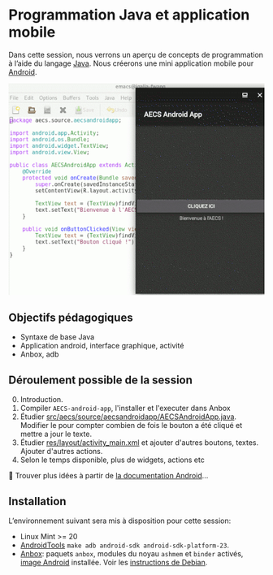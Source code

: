 # Programmation Java et application mobile

Dans cette session, nous verrons un aperçu de concepts de programmation à l’aide du langage [Java](https://fr.wikipedia.org/wiki/Java_(technique)). Nous créerons une mini application mobile pour [Android](https://en.wikipedia.org/wiki/Android_(operating_system)).

![Capture d’écran](https://raw.githubusercontent.com/AECS-17/AECS-informatique/master/java-application-mobile/capture.png)

## Objectifs pédagogiques

* Syntaxe de base Java
* Application android, interface graphique, activité
* Anbox, adb

## Déroulement possible de la session

0. Introduction.
1. Compiler `AECS-android-app`, l'installer et l'executer dans Anbox
2. Étudier [src/aecs/source/aecsandroidapp/AECSAndroidApp.java](https://github.com/AECS-17/AECS-informatique/blob/master/java-application-mobile/AECS-android-app/src/aecs/source/aecsandroidapp/AECSAndroidApp.java). Modifier le pour compter combien de fois le bouton a été cliqué et mettre a jour le texte.
3. Étudier [res/layout/activity_main.xml](https://github.com/AECS-17/AECS-informatique/blob/master/java-application-mobile/AECS-android-app/res/layout/activity_main.xml) et ajouter d'autres boutons, textes. Ajouter d'autres actions.
4. Selon le temps disponible, plus de widgets, actions etc

🚧 Trouver plus idées à partir de [la documentation Android](https://developer.android.com/docs/)...

## Installation

L’environnement suivant sera mis à disposition pour cette session:

* Linux Mint >= 20
* [AndroidTools](https://wiki.debian.org/AndroidTools) `make adb android-sdk android-sdk-platform-23`.
* [Anbox](https://anbox.io/): paquets `anbox`, modules du noyau `ashmem` et `binder` activés, [image Android](https://build.anbox.io/android-images/) installée. Voir les [instructions de Debian](https://salsa.debian.org/zhsj/anbox/blob/master/debian/README.Debian).
